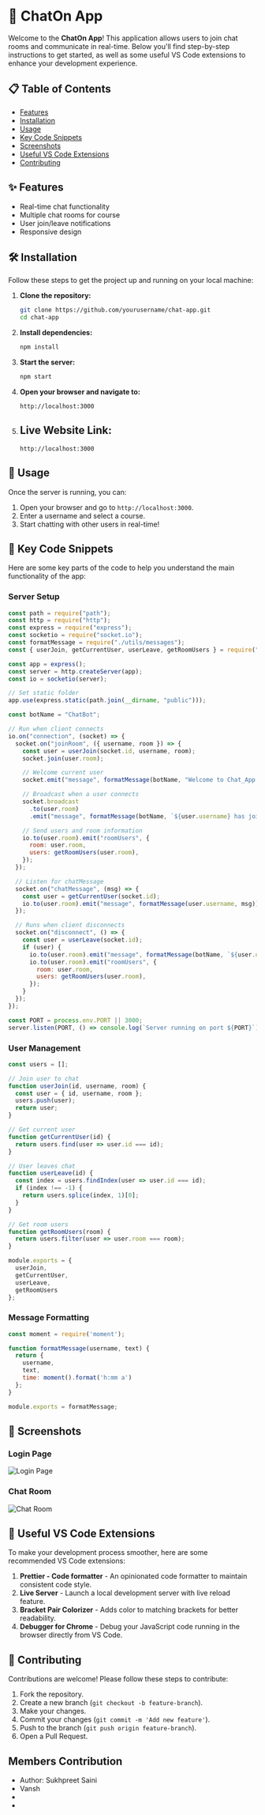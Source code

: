 # 🚀 ChatOn App

Welcome to the **ChatOn App**! This application allows users to join chat rooms and communicate in real-time. Below you'll find step-by-step instructions to get started, as well as some useful VS Code extensions to enhance your development experience.

## 📋 Table of Contents

- [Features](#features)
- [Installation](#installation)
- [Usage](#usage)
- [Key Code Snippets](#key-code-snippets)
- [Screenshots](#screenshots)
- [Useful VS Code Extensions](#useful-vs-code-extensions)
- [Contributing](#contributing)

## ✨ Features

- Real-time chat functionality
- Multiple chat rooms for course
- User join/leave notifications
- Responsive design

## 🛠️ Installation

Follow these steps to get the project up and running on your local machine:

1. **Clone the repository:**

   ```bash
   git clone https://github.com/yourusername/chat-app.git
   cd chat-app
   ```

2. **Install dependencies:**

   ```bash
   npm install
   ```

3. **Start the server:**

   ```bash
   npm start
   ```

4. **Open your browser and navigate to:**

   ```
   http://localhost:3000
   ```

5. ## **Live Website Link:**

   ```
   http://localhost:3000
   ```


## 🚀 Usage

Once the server is running, you can:

1. Open your browser and go to `http://localhost:3000`.
2. Enter a username and select a course.
3. Start chatting with other users in real-time!

## 📄 Key Code Snippets

Here are some key parts of the code to help you understand the main functionality of the app:

### Server Setup

```javascript
const path = require("path");
const http = require("http");
const express = require("express");
const socketio = require("socket.io");
const formatMessage = require("./utils/messages");
const { userJoin, getCurrentUser, userLeave, getRoomUsers } = require("./utils/users");

const app = express();
const server = http.createServer(app);
const io = socketio(server);

// Set static folder
app.use(express.static(path.join(__dirname, "public")));

const botName = "ChatBot";

// Run when client connects
io.on("connection", (socket) => {
  socket.on("joinRoom", ({ username, room }) => {
    const user = userJoin(socket.id, username, room);
    socket.join(user.room);

    // Welcome current user
    socket.emit("message", formatMessage(botName, "Welcome to Chat_App!"));

    // Broadcast when a user connects
    socket.broadcast
      .to(user.room)
      .emit("message", formatMessage(botName, `${user.username} has joined the chat`));

    // Send users and room information
    io.to(user.room).emit("roomUsers", {
      room: user.room,
      users: getRoomUsers(user.room),
    });
  });

  // Listen for chatMessage
  socket.on("chatMessage", (msg) => {
    const user = getCurrentUser(socket.id);
    io.to(user.room).emit("message", formatMessage(user.username, msg));
  });

  // Runs when client disconnects
  socket.on("disconnect", () => {
    const user = userLeave(socket.id);
    if (user) {
      io.to(user.room).emit("message", formatMessage(botName, `${user.username} has left the chat`));
      io.to(user.room).emit("roomUsers", {
        room: user.room,
        users: getRoomUsers(user.room),
      });
    }
  });
});

const PORT = process.env.PORT || 3000;
server.listen(PORT, () => console.log(`Server running on port ${PORT}`));
```

### User Management

```javascript
const users = [];

// Join user to chat
function userJoin(id, username, room) {
  const user = { id, username, room };
  users.push(user);
  return user;
}

// Get current user
function getCurrentUser(id) {
  return users.find(user => user.id === id);
}

// User leaves chat
function userLeave(id) {
  const index = users.findIndex(user => user.id === id);
  if (index !== -1) {
    return users.splice(index, 1)[0];
  }
}

// Get room users
function getRoomUsers(room) {
  return users.filter(user => user.room === room);
}

module.exports = {
  userJoin,
  getCurrentUser,
  userLeave,
  getRoomUsers
};
```

### Message Formatting

```javascript
const moment = require('moment');

function formatMessage(username, text) {
  return {
    username,
    text,
    time: moment().format('h:mm a')
  };
}

module.exports = formatMessage;
```

## 📸 Screenshots

### Login Page
![Login Page](screenshots/login.png)

### Chat Room
![Chat Room](screenshots/chat.png)

## 🧩 Useful VS Code Extensions

To make your development process smoother, here are some recommended VS Code extensions:

1. **Prettier - Code formatter** - An opinionated code formatter to maintain consistent code style.
2. **Live Server** - Launch a local development server with live reload feature.
3. **Bracket Pair Colorizer** - Adds color to matching brackets for better readability.
4. **Debugger for Chrome** - Debug your JavaScript code running in the browser directly from VS Code.

## 🤝 Contributing

Contributions are welcome! Please follow these steps to contribute:

1. Fork the repository.
2. Create a new branch (`git checkout -b feature-branch`).
3. Make your changes.
4. Commit your changes (`git commit -m 'Add new feature'`).
5. Push to the branch (`git push origin feature-branch`).
6. Open a Pull Request.

## Members Contribution

- Author: Sukhpreet Saini
- Vansh
- 
- 
